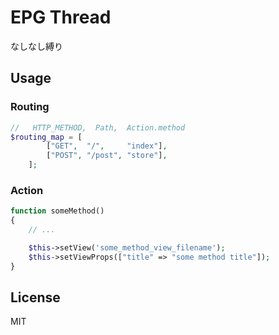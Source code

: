 # EPG Thread

なしなし縛り

## Usage

### Routing

```php
//   HTTP_METHOD,  Path,  Action.method
$routing_map = [
        ["GET",  "/",     "index"],
        ["POST", "/post", "store"],
    ];
```

### Action

```php
function someMethod()
{
    // ...

    $this->setView('some_method_view_filename');
    $this->setViewProps(["title" => "some method title"]);
}
```

## License

MIT
